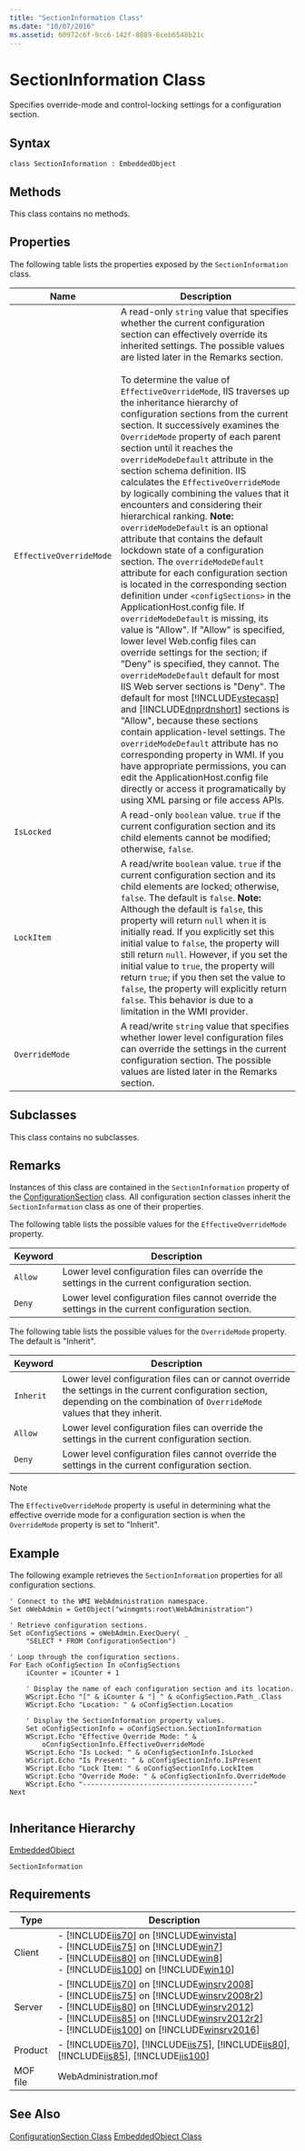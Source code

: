 ```yaml
---
title: "SectionInformation Class"
ms.date: "10/07/2016"
ms.assetid: 60972c6f-9cc6-142f-8889-8ceb6548b21c
---
```

# SectionInformation Class
Specifies override-mode and control-locking settings for a configuration section.  
  
## Syntax  
  
```vbs  
class SectionInformation : EmbeddedObject  
```  
  
## Methods  
 This class contains no methods.  
  
## Properties  
 The following table lists the properties exposed by the `SectionInformation` class.  
  
|Name|Description|  
|----------|-----------------|  
|`EffectiveOverrideMode`|A read-only `string` value that specifies whether the current configuration section can effectively override its inherited settings. The possible values are listed later in the Remarks section.<br /><br /> To determine the value of `EffectiveOverrideMode`, IIS traverses up the inheritance hierarchy of configuration sections from the current section. It successively examines the `OverrideMode` property of each parent section until it reaches the `overrideModeDefault` attribute in the section schema definition. IIS calculates the `EffectiveOverrideMode` by logically combining the values that it encounters and considering their hierarchical ranking. **Note:**  `overrideModeDefault` is an optional attribute that contains the default lockdown state of a configuration section. The `overrideModeDefault` attribute for each configuration section is located in the corresponding section definition under `<configSections>` in the ApplicationHost.config file. If `overrideModeDefault` is missing, its value is "Allow". If "Allow" is specified, lower level Web.config files can override settings for the section; if "Deny" is specified, they cannot. The `overrideModeDefault` default for most IIS Web server sections is "Deny". The default for most [!INCLUDE[vstecasp](../wmi-provider/includes/vstecasp-md.md)] and [!INCLUDE[dnprdnshort](../wmi-provider/includes/dnprdnshort-md.md)] sections is "Allow", because these sections contain application-level settings. The `overrideModeDefault` attribute has no corresponding property in WMI. If you have appropriate permissions, you can edit the ApplicationHost.config file directly or access it programatically by using XML parsing or file access APIs.|  
|`IsLocked`|A read-only `boolean` value. `true` if the current configuration section and its child elements cannot be modified; otherwise, `false`.|  
|`LockItem`|A read/write `boolean` value. `true` if the current configuration section and its child elements are locked; otherwise, `false`. The default is `false`. **Note:**  Although the default is `false`, this property will return `null` when it is initially read. If you explicitly set this initial value to `false`, the property will still return `null`. However, if you set the initial value to `true`, the property will return `true`; if you then set the value to `false`, the property will explicitly return `false`. This behavior is due to a limitation in the WMI provider.|  
|`OverrideMode`|A read/write `string` value that specifies whether lower level configuration files can override the settings in the current configuration section. The possible values are listed later in the Remarks section.|  
  
## Subclasses  
 This class contains no subclasses.  
  
## Remarks  
 Instances of this class are contained in the `SectionInformation` property of the [ConfigurationSection](../wmi-provider/configurationsection-class.md) class. All configuration section classes inherit the `SectionInformation` class as one of their properties.  
  
 The following table lists the possible values for the `EffectiveOverrideMode` property.  
  
|Keyword|Description|  
|-------------|-----------------|  
|`Allow`|Lower level configuration files can override the settings in the current configuration section.|  
|`Deny`|Lower level configuration files cannot override the settings in the current configuration section.|  
  
 The following table lists the possible values for the `OverrideMode` property. The default is "Inherit".  
  
|Keyword|Description|  
|-------------|-----------------|  
|`Inherit`|Lower level configuration files can or cannot override the settings in the current configuration section, depending on the combination of `OverrideMode` values that they inherit.|  
|`Allow`|Lower level configuration files can override the settings in the current configuration section.|  
|`Deny`|Lower level configuration files cannot override the settings in the current configuration section.|  
  
> [!NOTE]
>  The `EffectiveOverrideMode` property is useful in determining what the effective override mode for a configuration section is when the `OverrideMode` property is set to "Inherit".  
  
## Example  
 The following example retrieves the `SectionInformation` properties for all configuration sections.  
  
```  
' Connect to the WMI WebAdministration namespace.  
Set oWebAdmin = GetObject("winmgmts:root\WebAdministration")  
  
' Retrieve configuration sections.  
Set oConfigSections = oWebAdmin.ExecQuery( _  
    "SELECT * FROM ConfigurationSection")  
  
' Loop through the configuration sections.  
For Each oConfigSection In oConfigSections  
    iCounter = iCounter + 1  
  
    ' Display the name of each configuration section and its location.  
    WScript.Echo "[" & iCounter & "] " & oConfigSection.Path_.Class  
    WScript.Echo "Location: " & oConfigSection.Location  
  
    ' Display the SectionInformation property values.  
    Set oConfigSectionInfo = oConfigSection.SectionInformation  
    WScript.Echo "Effective Override Mode: " & _  
        oConfigSectionInfo.EffectiveOverrideMode  
    WScript.Echo "Is Locked: " & oConfigSectionInfo.IsLocked  
    WScript.Echo "Is Present: " & oConfigSectionInfo.IsPresent
    WScript.Echo "Lock Item: " & oConfigSectionInfo.LockItem
    WScript.Echo "Override Mode: " & oConfigSectionInfo.OverrideMode  
    WScript.Echo "------------------------------------------"  
Next  
  
```  
  
## Inheritance Hierarchy  
 [EmbeddedObject](../wmi-provider/embeddedobject-class.md)  
  
 `SectionInformation`  
  
## Requirements  
  
|Type|Description|  
|----------|-----------------|  
|Client|-   [!INCLUDE[iis70](../wmi-provider/includes/iis70-md.md)] on [!INCLUDE[winvista](../wmi-provider/includes/winvista-md.md)]<br />-   [!INCLUDE[iis75](../wmi-provider/includes/iis75-md.md)] on [!INCLUDE[win7](../wmi-provider/includes/win7-md.md)]<br />-   [!INCLUDE[iis80](../wmi-provider/includes/iis80-md.md)] on [!INCLUDE[win8](../wmi-provider/includes/win8-md.md)]<br />-   [!INCLUDE[iis100](../wmi-provider/includes/iis100-md.md)] on [!INCLUDE[win10](../wmi-provider/includes/win10-md.md)]|  
|Server|-   [!INCLUDE[iis70](../wmi-provider/includes/iis70-md.md)] on [!INCLUDE[winsrv2008](../wmi-provider/includes/winsrv2008-md.md)]<br />-   [!INCLUDE[iis75](../wmi-provider/includes/iis75-md.md)] on [!INCLUDE[winsrv2008r2](../wmi-provider/includes/winsrv2008r2-md.md)]<br />-   [!INCLUDE[iis80](../wmi-provider/includes/iis80-md.md)] on [!INCLUDE[winsrv2012](../wmi-provider/includes/winsrv2012-md.md)]<br />-   [!INCLUDE[iis85](../wmi-provider/includes/iis85-md.md)] on [!INCLUDE[winsrv2012r2](../wmi-provider/includes/winsrv2012r2-md.md)]<br />-   [!INCLUDE[iis100](../wmi-provider/includes/iis100-md.md)] on [!INCLUDE[winsrv2016](../wmi-provider/includes/winsrv2016-md.md)]|  
|Product|-   [!INCLUDE[iis70](../wmi-provider/includes/iis70-md.md)], [!INCLUDE[iis75](../wmi-provider/includes/iis75-md.md)], [!INCLUDE[iis80](../wmi-provider/includes/iis80-md.md)], [!INCLUDE[iis85](../wmi-provider/includes/iis85-md.md)], [!INCLUDE[iis100](../wmi-provider/includes/iis100-md.md)]|  
|MOF file|WebAdministration.mof|  
  
## See Also  
 [ConfigurationSection Class](../wmi-provider/configurationsection-class.md)
 [EmbeddedObject Class](../wmi-provider/embeddedobject-class.md)
